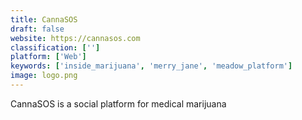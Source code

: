 ```yaml
---
title: CannaSOS
draft: false 
website: https://cannasos.com
classification: ['']
platform: ['Web']
keywords: ['inside_marijuana', 'merry_jane', 'meadow_platform']
image: logo.png
---
```

CannaSOS is a social platform for medical marijuana